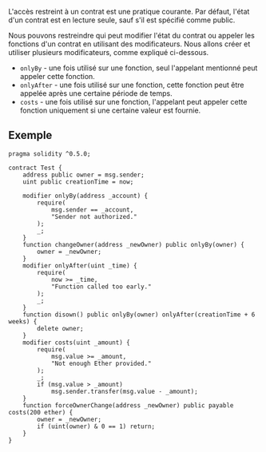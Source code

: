 L'accès restreint à un contrat est une pratique courante. Par défaut, l'état d'un contrat est en lecture seule, sauf s'il est spécifié comme public.

Nous pouvons restreindre qui peut modifier l'état du contrat ou appeler les fonctions d'un contrat en utilisant des modificateurs. Nous allons créer et utiliser plusieurs modificateurs, comme expliqué ci-dessous.

- ```onlyBy``` - une fois utilisé sur une fonction, seul l'appelant mentionné peut appeler cette fonction.
- ```onlyAfter``` - une fois utilisé sur une fonction, cette fonction peut être appelée après une certaine période de temps.
- ```costs``` - une fois utilisé sur une fonction, l'appelant peut appeler cette fonction uniquement si une certaine valeur est fournie.

## Exemple

```solidity
pragma solidity ^0.5.0;

contract Test {
    address public owner = msg.sender;
    uint public creationTime = now;

    modifier onlyBy(address _account) {
        require(
            msg.sender == _account,
            "Sender not authorized."
        );
        _;
    }
    function changeOwner(address _newOwner) public onlyBy(owner) {
        owner = _newOwner;
    }
    modifier onlyAfter(uint _time) {
        require(
            now >= _time,
            "Function called too early."
        );
        _;
    }
    function disown() public onlyBy(owner) onlyAfter(creationTime + 6 weeks) {
        delete owner;
    }
    modifier costs(uint _amount) {
        require(
            msg.value >= _amount,
            "Not enough Ether provided."
        );
        _;
        if (msg.value > _amount)
            msg.sender.transfer(msg.value - _amount);
    }
    function forceOwnerChange(address _newOwner) public payable costs(200 ether) {
        owner = _newOwner;
        if (uint(owner) & 0 == 1) return;        
    }
}
```